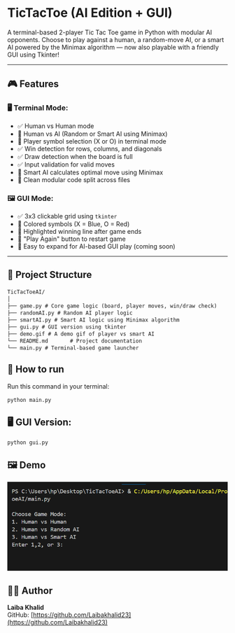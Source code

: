 # TicTacToe (AI Edition + GUI)

A terminal-based 2-player Tic Tac Toe game in Python with modular AI opponents. Choose to play against a human, a random-move AI, or a smart AI powered by the Minimax algorithm — now also playable with a friendly GUI using Tkinter!

---

## 🎮 Features

### 🖥️ Terminal Mode:
- ✅ Human vs Human mode 
- 🤖 Human vs AI (Random or Smart AI using Minimax)   
- 🧩 Player symbol selection (X or O) in terminal mode 
- ✅ Win detection for rows, columns, and diagonals  
- ✅ Draw detection when the board is full  
- ✅ Input validation for valid moves  
- 🧠 Smart AI calculates optimal move using Minimax 
- 🎯 Clean modular code split across files  

### 🖼️ GUI Mode:
- ✅ 3x3 clickable grid using `tkinter`
- 🎨 Colored symbols (X = Blue, O = Red)
- 🌈 Highlighted winning line after game ends  
- 🔁 "Play Again" button to restart game  
- 🧠 Easy to expand for AI-based GUI play (coming soon)
---

## 📁 Project Structure
```
TicTacToeAI/
│
├── game.py # Core game logic (board, player moves, win/draw check)
├── randomAI.py # Random AI player logic
├── smartAI.py # Smart AI logic using Minimax algorithm
├── gui.py # GUI version using tkinter
├── demo.gif # A demo gif of player vs smart AI
└── README.md       # Project documentation
└── main.py # Terminal-based game launcher
```

## 🔧 How to run
Run this command in your terminal:
```
python main.py
```
## 🖥 GUI Version:
```
python gui.py
```
## 🖼️ Demo

![Tic Tac Toe Demo](demo.gif)

## 👩‍💻 Author

**Laiba Khalid**  
GitHub: [https://github.com/Laibakhalid23](https://github.com/Laibakhalid23)

